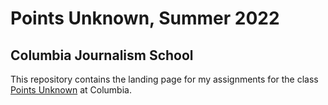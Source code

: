 # Points Unknown, Summer 2022
## Columbia Journalism School

This repository contains the landing page for my assignments for the class [Points Unknown](https://pointsunknown.nyc/) at Columbia.
 
